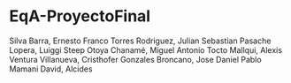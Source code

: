 # EqA-ProyectoFinal
Silva Barra, Ernesto Franco Torres Rodriguez, Julian Sebastian Pasache Lopera, Luiggi Steep Otoya Chanamé, Miguel Antonio Tocto Mallqui, Alexis Ventura Villanueva, Cristhofer Gonzales Broncano, Jose Daniel  Pablo Mamani David, Alcides
